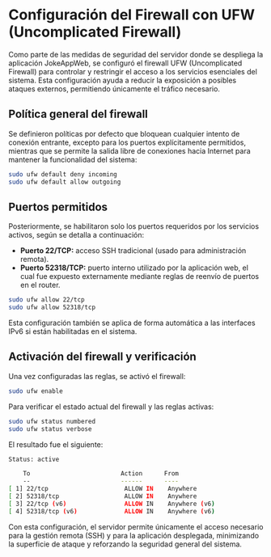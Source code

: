 # Configuración del Firewall con UFW (Uncomplicated Firewall)

Como parte de las medidas de seguridad del servidor donde se despliega la aplicación JokeAppWeb, se configuró el firewall UFW (Uncomplicated Firewall) para controlar y restringir el acceso a los servicios esenciales del sistema. Esta configuración ayuda a reducir la exposición a posibles ataques externos, permitiendo únicamente el tráfico necesario.

## Política general del firewall

Se definieron políticas por defecto que bloquean cualquier intento de conexión entrante, excepto para los puertos explícitamente permitidos, mientras que se permite la salida libre de conexiones hacia Internet para mantener la funcionalidad del sistema:

```bash
sudo ufw default deny incoming
sudo ufw default allow outgoing
```

## Puertos permitidos

Posteriormente, se habilitaron solo los puertos requeridos por los servicios activos, según se detalla a continuación:

- **Puerto 22/TCP:** acceso SSH tradicional (usado para administración remota).
- **Puerto 52318/TCP:** puerto interno utilizado por la aplicación web, el cual fue expuesto externamente mediante reglas de reenvío de puertos en el router.

```bash
sudo ufw allow 22/tcp
sudo ufw allow 52318/tcp
```

Esta configuración también se aplica de forma automática a las interfaces IPv6 si están habilitadas en el sistema.

## Activación del firewall y verificación

Una vez configuradas las reglas, se activó el firewall:

```bash
sudo ufw enable
```

Para verificar el estado actual del firewall y las reglas activas:

```bash
sudo ufw status numbered
sudo ufw status verbose
```

El resultado fue el siguiente:

```bash
Status: active

    To                         Action      From
    --                         ------      ----
[ 1] 22/tcp                     ALLOW IN    Anywhere
[ 2] 52318/tcp                  ALLOW IN    Anywhere
[ 3] 22/tcp (v6)                ALLOW IN    Anywhere (v6)
[ 4] 52318/tcp (v6)             ALLOW IN    Anywhere (v6)
```

Con esta configuración, el servidor permite únicamente el acceso necesario para la gestión remota (SSH) y para la aplicación desplegada, minimizando la superficie de ataque y reforzando la seguridad general del sistema.